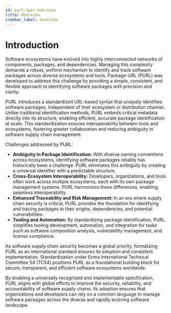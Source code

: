 ```yaml
---
id: purl-spec-overview
title: Overview
sidebar_label: Overview
---
```


# Introduction

Software ecosystems have evolved into highly interconnected networks of components, packages, and dependencies. Managing this complexity demands a robust, uniform mechanism to identify and track software packages across diverse ecosystems and tools. Package-URL (PURL) was developed to address this challenge by providing a simple, consistent, and flexible approach to identifying software packages with precision and clarity.

PURL introduces a standardized URL-based syntax that uniquely identifies software packages, independent of their ecosystem or distribution channel. Unlike traditional identification methods, PURL embeds critical metadata directly into its structure, enabling efficient, accurate package identification at scale. This standardization ensures interoperability between tools and ecosystems, fostering greater collaboration and reducing ambiguity in software supply chain management.

Challenges addressed by PURL:

- **Ambiguity in Package Identification:** With diverse naming conventions across ecosystems, identifying software packages reliably has historically been a challenge. PURL eliminates this ambiguity by creating a universal identifier with a predictable structure.
- **Cross-Ecosystem Interoperability:** Developers, organizations, and tools often work across multiple ecosystems, each with its own package management systems. PURL harmonizes these differences, enabling seamless interoperability.
- **Enhanced Traceability and Risk Management:** In an era where supply chain security is critical, PURL provides the foundation for identifying and tracing packages to their origins, dependencies, and potential vulnerabilities.
- **Tooling and Automation:** By standardizing package identification, PURL simplifies tooling development, automation, and integration for tasks such as software composition analysis, vulnerability management, and license compliance.

As software supply chain security becomes a global priority, formalizing PURL as an international standard ensures its adoption and consistent implementation. Standardization under Ecma International Technical Committee 54 (TC54) positions PURL as a foundational building block for secure, transparent, and efficient software ecosystems worldwide.

By enabling a universally recognized and implementable specification, PURL aligns with global efforts to improve the security, reliability, and accountability of software supply chains. Its adoption ensures that organizations and developers can rely on a common language to manage software packages across the diverse and rapidly evolving software landscape.
